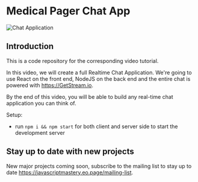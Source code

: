 # Medical Pager Chat App

![Chat Application](https://i.ibb.co/hsvcw4V/image.png)

## Introduction
This is a code repository for the corresponding video tutorial. 

In this video, we will create a full Realtime Chat Application. We're going to use React on the front end, NodeJS on the back end and the entire chat is powered with https://GetStream.io. 

By the end of this video, you will be able to build any real-time chat application you can think of.

Setup:
- run ```npm i && npm start``` for both client and server side to start the development server

## Stay up to date with new projects
New major projects coming soon, subscribe to the mailing list to stay up to date https://javascriptmastery.eo.page/mailing-list.
